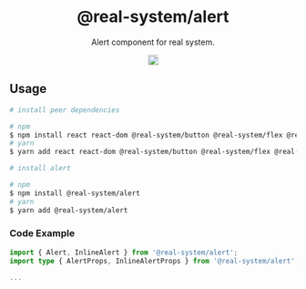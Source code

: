 <h1 align="center">@real-system/alert</h1>
<p align="center">Alert component for real system.</p>
<p align="center">
<a href="https://www.npmjs.com/package/@real-system/alert"><img src="https://badgen.net/npm/v/@real-system/alert?label=&icon=npm&color=blue" alt="npm version" height="18"/></a>
</p>

## Usage

```bash
# install peer dependencies

# npm
$ npm install react react-dom @real-system/button @real-system/flex @real-system/icon @real-system/styled-library @real-system/typography
# yarn
$ yarn add react react-dom @real-system/button @real-system/flex @real-system/icon @real-system/styled-library @real-system/typography

# install alert

# npm
$ npm install @real-system/alert
# yarn
$ yarn add @real-system/alert
```

### Code Example

```typescript
import { Alert, InlineAlert } from '@real-system/alert';
import type { AlertProps, InlineAlertProps } from '@real-system/alert';

...

```
